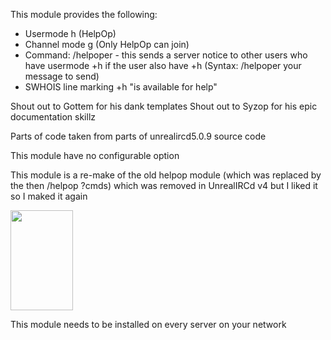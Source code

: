 This module provides the following:
  
  - Usermode h (HelpOp)
  - Channel mode g (Only HelpOp can join)
  - Command: /helpoper   - this sends a server notice to other users who have usermode +h if the user also have +h
  (Syntax: /helpoper your message to send)
  - SWHOIS line marking +h "is available for help"
 
 
Shout out to Gottem for his dank templates
Shout out to Syzop for his epic documentation skillz

Parts of code taken from parts of unrealircd5.0.9 source code

This module have no configurable option

This module is a re-make of the old helpop module (which was replaced by the then /helpop ?cmds) which
was removed in UnrealIRCd v4 but I liked it so I maked it again

<img src="https://i.redd.it/hw8z6jdu1na31.jpg" width="100" height="160" />


This module needs to be installed on every server on your network
 
